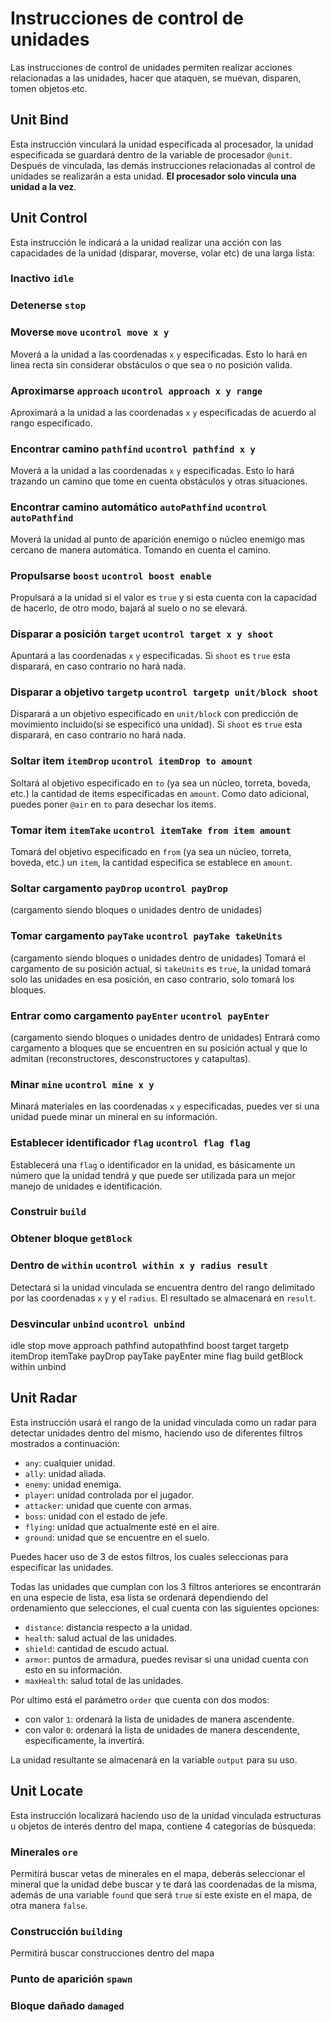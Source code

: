# Instrucciones de control de unidades

Las instrucciones de control de unidades permiten realizar acciones relacionadas a las unidades, hacer que ataquen, se muevan, disparen, tomen objetos etc.

## Unit Bind

Esta instrucción vinculará la unidad especificada al procesador, la unidad especificada se guardará dentro de la variable de procesador `@unit`. Después de vinculada, las demás instrucciones relacionadas al control de unidades se realizarán a esta unidad. **El procesador solo vincula una unidad a la vez**.


## Unit Control

Esta instrucción le indicará a la unidad realizar una acción con las capacidades de la unidad (disparar, moverse, volar etc) de una larga lista:

###  Inactivo `idle`

### Detenerse `stop`

### Moverse `move` `ucontrol move x y`

Moverá a la unidad a las coordenadas `x` `y` especificadas. Esto lo hará en linea recta sin considerar obstáculos o que sea o no posición valida.
### Aproximarse `approach` `ucontrol approach x y range`

Aproximará a la unidad a las coordenadas `x` `y` especificadas de acuerdo al rango especificado.
### Encontrar camino `pathfind` `ucontrol pathfind x y`

Moverá a la unidad a las coordenadas `x` `y` especificadas. Esto lo hará trazando un camino que tome en cuenta obstáculos y otras situaciones.
### Encontrar camino automático `autoPathfind` `ucontrol autoPathfind`

Moverá la unidad al punto de aparición enemigo o núcleo enemigo mas cercano de manera automática. Tomando en cuenta el camino.
### Propulsarse `boost` `ucontrol boost enable`

Propulsará a la unidad si el valor es `true` y si esta cuenta con la capacidad de hacerlo, de otro modo, bajará al suelo o no se elevará.
### Disparar a posición `target` `ucontrol target x y shoot`

Apuntará a las coordenadas `x` `y` especificadas. Si `shoot` es `true` esta disparará, en caso contrario no hará nada.

### Disparar a objetivo `targetp` `ucontrol targetp unit/block shoot`

Disparará a un objetivo especificado en `unit/block` con predicción de movimiento incluido(si se especificó una unidad). Si `shoot` es `true` esta disparará, en caso contrario no hará nada.

### Soltar item `itemDrop` `ucontrol itemDrop to amount`

Soltará al objetivo especificado en `to` (ya sea un núcleo, torreta, boveda, etc.) la cantidad de items especificadas en `amount`. Como dato adicional, puedes poner `@air` en `to` para desechar los items.
### Tomar item `itemTake` `ucontrol itemTake from item amount`

Tomará del objetivo especificado en `from` (ya sea un núcleo, torreta, boveda, etc.) un `item`, la cantidad especifica se establece en `amount`.

### Soltar cargamento `payDrop` `ucontrol payDrop`

(cargamento siendo bloques o unidades dentro de unidades) 
### Tomar cargamento `payTake` `ucontrol payTake takeUnits`

(cargamento siendo bloques o unidades dentro de unidades)  Tomará el cargamento de su posición actual, si `takeUnits` es `true`, la unidad tomará solo las unidades en esa posición, en caso contrario, solo tomará los bloques.
### Entrar como cargamento `payEnter` `ucontrol payEnter`

(cargamento siendo bloques o unidades dentro de unidades) Entrará como cargamento a bloques que se encuentren en su posición actual y que lo admitan (reconstructores, desconstructores y catapultas).
### Minar `mine` `ucontrol mine x y`

Minará materiales en las coordenadas `x` `y` especificadas, puedes ver si una unidad puede minar un mineral en su información.

### Establecer identificador `flag` `ucontrol flag flag`

Establecerá una `flag` o identificador en la unidad, es básicamente un número que la unidad tendrá y que puede ser utilizada para un mejor manejo de unidades e identificación.

### Construir `build`

### Obtener bloque `getBlock`

### Dentro de `within` `ucontrol within x y radius result`

Detectará si la unidad vinculada se encuentra dentro del rango delimitado por las coordenadas `x` `y` y el `radius`. El resultado se almacenará en `result`.
### Desvincular `unbind` `ucontrol unbind`

idle stop move approach pathfind autopathfind boost target targetp itemDrop itemTake payDrop payTake payEnter mine flag build getBlock within unbind

## Unit Radar

Esta instrucción usará el rango de la unidad vinculada como un radar para detectar unidades dentro del mismo, haciendo uso de diferentes filtros mostrados a continuación:

* `any`: cualquier unidad.
* `ally`: unidad aliada.
* `enemy`: unidad enemiga.
* `player`: unidad controlada por el jugador.
* `attacker`: unidad que cuente con armas.
* `boss`: unidad con el estado de jefe.
* `flying`: unidad que actualmente esté en el aire.
* `ground`: unidad que se encuentre en el suelo.

Puedes hacer uso de 3 de estos filtros, los cuales seleccionas para especificar las unidades.


Todas las unidades que cumplan con los 3 filtros anteriores se encontrarán en una especie de lista, esa lista se ordenará dependiendo del ordenamiento que selecciones, el cual cuenta con las siguientes opciones:

* `distance`: distancia respecto a la unidad.
* `health`: salud actual de las unidades.
* `shield`: cantidad de escudo actual.
* `armor`: puntos de armadura, puedes revisar si una unidad cuenta con esto en su información.
* `maxHealth`: salud total de las unidades.

Por ultimo está el parámetro `order` que cuenta con dos modos:

* con valor `1`: ordenará la lista de unidades de manera ascendente.
* con valor `0`: ordenará la lista de unidades de manera descendente, específicamente, la invertirá.

La unidad resultante se almacenará en la variable `output` para su uso.

## Unit Locate

Esta instrucción localizará haciendo uso de la unidad vinculada estructuras u objetos de interés dentro del mapa, contiene 4 categorías de búsqueda:

### Minerales `ore`

Permitirá buscar vetas de minerales en el mapa, deberás seleccionar el mineral que la unidad debe buscar y te dará las coordenadas de la misma, además de una variable `found` que será `true` si este existe en el mapa, de otra manera `false`.

### Construcción `building`

Permitirá buscar construcciones dentro del mapa 
### Punto de aparición `spawn`


### Bloque dañado `damaged`


